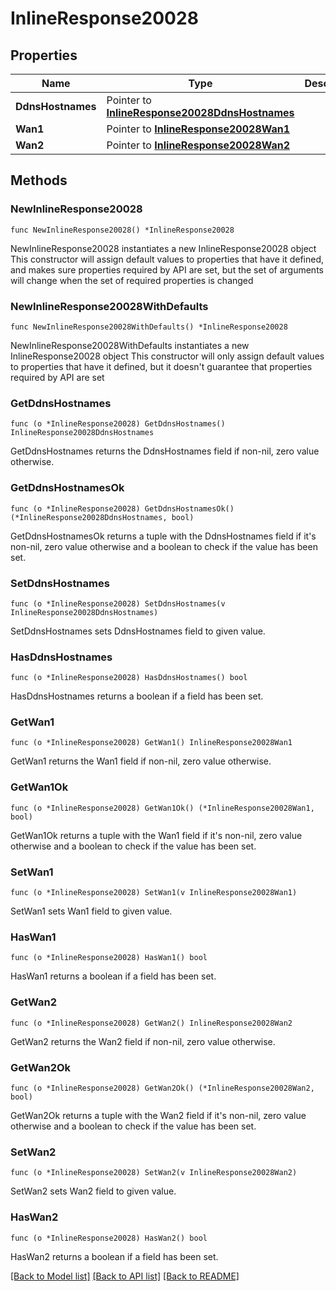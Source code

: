 # InlineResponse20028

## Properties

Name | Type | Description | Notes
------------ | ------------- | ------------- | -------------
**DdnsHostnames** | Pointer to [**InlineResponse20028DdnsHostnames**](InlineResponse20028DdnsHostnames.md) |  | [optional] 
**Wan1** | Pointer to [**InlineResponse20028Wan1**](InlineResponse20028Wan1.md) |  | [optional] 
**Wan2** | Pointer to [**InlineResponse20028Wan2**](InlineResponse20028Wan2.md) |  | [optional] 

## Methods

### NewInlineResponse20028

`func NewInlineResponse20028() *InlineResponse20028`

NewInlineResponse20028 instantiates a new InlineResponse20028 object
This constructor will assign default values to properties that have it defined,
and makes sure properties required by API are set, but the set of arguments
will change when the set of required properties is changed

### NewInlineResponse20028WithDefaults

`func NewInlineResponse20028WithDefaults() *InlineResponse20028`

NewInlineResponse20028WithDefaults instantiates a new InlineResponse20028 object
This constructor will only assign default values to properties that have it defined,
but it doesn't guarantee that properties required by API are set

### GetDdnsHostnames

`func (o *InlineResponse20028) GetDdnsHostnames() InlineResponse20028DdnsHostnames`

GetDdnsHostnames returns the DdnsHostnames field if non-nil, zero value otherwise.

### GetDdnsHostnamesOk

`func (o *InlineResponse20028) GetDdnsHostnamesOk() (*InlineResponse20028DdnsHostnames, bool)`

GetDdnsHostnamesOk returns a tuple with the DdnsHostnames field if it's non-nil, zero value otherwise
and a boolean to check if the value has been set.

### SetDdnsHostnames

`func (o *InlineResponse20028) SetDdnsHostnames(v InlineResponse20028DdnsHostnames)`

SetDdnsHostnames sets DdnsHostnames field to given value.

### HasDdnsHostnames

`func (o *InlineResponse20028) HasDdnsHostnames() bool`

HasDdnsHostnames returns a boolean if a field has been set.

### GetWan1

`func (o *InlineResponse20028) GetWan1() InlineResponse20028Wan1`

GetWan1 returns the Wan1 field if non-nil, zero value otherwise.

### GetWan1Ok

`func (o *InlineResponse20028) GetWan1Ok() (*InlineResponse20028Wan1, bool)`

GetWan1Ok returns a tuple with the Wan1 field if it's non-nil, zero value otherwise
and a boolean to check if the value has been set.

### SetWan1

`func (o *InlineResponse20028) SetWan1(v InlineResponse20028Wan1)`

SetWan1 sets Wan1 field to given value.

### HasWan1

`func (o *InlineResponse20028) HasWan1() bool`

HasWan1 returns a boolean if a field has been set.

### GetWan2

`func (o *InlineResponse20028) GetWan2() InlineResponse20028Wan2`

GetWan2 returns the Wan2 field if non-nil, zero value otherwise.

### GetWan2Ok

`func (o *InlineResponse20028) GetWan2Ok() (*InlineResponse20028Wan2, bool)`

GetWan2Ok returns a tuple with the Wan2 field if it's non-nil, zero value otherwise
and a boolean to check if the value has been set.

### SetWan2

`func (o *InlineResponse20028) SetWan2(v InlineResponse20028Wan2)`

SetWan2 sets Wan2 field to given value.

### HasWan2

`func (o *InlineResponse20028) HasWan2() bool`

HasWan2 returns a boolean if a field has been set.


[[Back to Model list]](../README.md#documentation-for-models) [[Back to API list]](../README.md#documentation-for-api-endpoints) [[Back to README]](../README.md)


